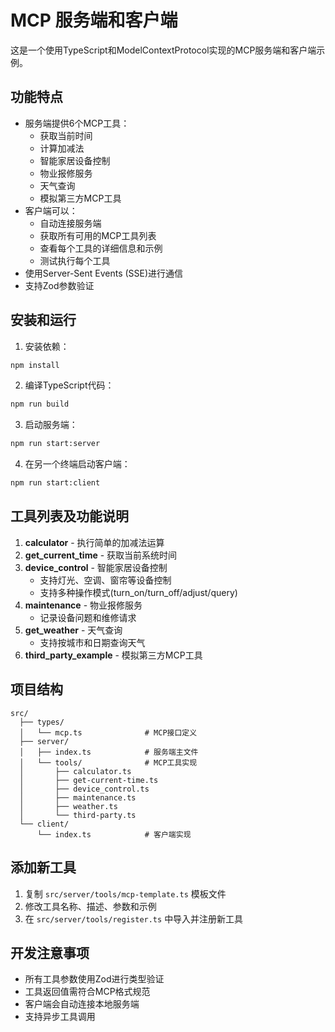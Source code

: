 # MCP 服务端和客户端

这是一个使用TypeScript和ModelContextProtocol实现的MCP服务端和客户端示例。

## 功能特点

- 服务端提供6个MCP工具：
  - 获取当前时间
  - 计算加减法
  - 智能家居设备控制
  - 物业报修服务
  - 天气查询
  - 模拟第三方MCP工具
- 客户端可以：
  - 自动连接服务端
  - 获取所有可用的MCP工具列表
  - 查看每个工具的详细信息和示例
  - 测试执行每个工具
- 使用Server-Sent Events (SSE)进行通信
- 支持Zod参数验证

## 安装和运行

1. 安装依赖：
```bash
npm install
```

2. 编译TypeScript代码：
```bash
npm run build
```

3. 启动服务端：
```bash
npm run start:server
```

4. 在另一个终端启动客户端：
```bash
npm run start:client
```

## 工具列表及功能说明

1. **calculator** - 执行简单的加减法运算
2. **get_current_time** - 获取当前系统时间
3. **device_control** - 智能家居设备控制
   - 支持灯光、空调、窗帘等设备控制
   - 支持多种操作模式(turn_on/turn_off/adjust/query)
4. **maintenance** - 物业报修服务
   - 记录设备问题和维修请求
5. **get_weather** - 天气查询
   - 支持按城市和日期查询天气
6. **third_party_example** - 模拟第三方MCP工具

## 项目结构

```
src/
  ├── types/
  │   └── mcp.ts              # MCP接口定义
  ├── server/
  │   ├── index.ts            # 服务端主文件
  │   └── tools/              # MCP工具实现
  │       ├── calculator.ts
  │       ├── get-current-time.ts
  │       ├── device_control.ts
  │       ├── maintenance.ts
  │       ├── weather.ts
  │       └── third-party.ts
  └── client/
      └── index.ts            # 客户端实现
```

## 添加新工具

1. 复制 `src/server/tools/mcp-template.ts` 模板文件
2. 修改工具名称、描述、参数和示例
3. 在 `src/server/tools/register.ts` 中导入并注册新工具

## 开发注意事项

- 所有工具参数使用Zod进行类型验证
- 工具返回值需符合MCP格式规范
- 客户端会自动连接本地服务端
- 支持异步工具调用